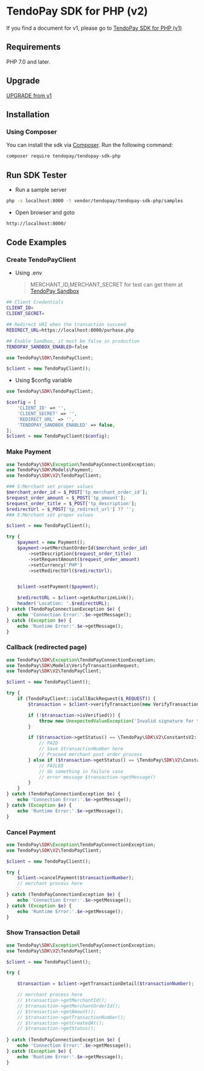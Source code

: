 # TendoPay SDK for PHP (v2)

If you find a document for v1, please go to [TendoPay SDK for PHP (v1)](./README_v1.md)

## Requirements

PHP 7.0 and later.

## Upgrade

[UPGRADE from v1](./UPGRADE.md)

## Installation

### Using Composer

You can install the sdk via [Composer](http://getcomposer.org/). Run the following command:

```bash
composer require tendopay/tendopay-sdk-php
```

## Run SDK Tester

- Run a sample server
```bash
php -s localhost:8000 -t vendor/tendopay/tendopay-sdk-php/samples
```

- Open browser and goto
```bash
http://localhost:8000/
```

## Code Examples

### Create TendoPayClient

- Using .env
  > MERCHANT_ID,MERCHANT_SECRET for test can get them at [TendoPay Sandbox](https://sandbox.tendopay.ph)

```bash
## Client Credentials
CLIENT_ID=
CLIENT_SECRET=

## Redirect URI when the transaction succeed
REDIRECT_URL=https://localhost:8000/purhase.php

## Enable Sandbox, it must be false in production
TENDOPAY_SANDBOX_ENABLED=false
```

```php
use TendoPay\SDK\TendoPayClient;

$client = new TendoPayClient();
```

- Using $config variable

```php
use TendoPay\SDK\TendoPayClient;

$config = [
    'CLIENT_ID' => '',
    'CLIENT_SECRET' => '',
    'REDIRECT_URL' => '',
    'TENDOPAY_SANDBOX_ENABLED' => false,
];
$client = new TendoPayClient($config);
```


### Make Payment

```php
use TendoPay\SDK\Exception\TendoPayConnectionException;
use TendoPay\SDK\Models\Payment;
use TendoPay\SDK\V2\TendoPayClient;

### S:Merchant set proper values
$merchant_order_id = $_POST['tp_merchant_order_id'];
$request_order_amount = $_POST['tp_amount'];
$request_order_title = $_POST['tp_description'];
$redirectUrl = $_POST['tp_redirect_url'] ?? '';
### E:Merchant set proper values

$client = new TendoPayClient();

try {
    $payment = new Payment();
    $payment->setMerchantOrderId($merchant_order_id)
        ->setDescription($request_order_title)
        ->setRequestAmount($request_order_amount)
        ->setCurrency('PHP')
        ->setRedirectUrl($redirectUrl);


    $client->setPayment($payment);

    $redirectURL = $client->getAuthorizeLink();
    header('Location: '.$redirectURL);
} catch (TendoPayConnectionException $e) {
    echo 'Connection Error:'.$e->getMessage();
} catch (Exception $e) {
    echo 'Runtime Error:'.$e->getMessage();
}
```

### Callback (redirected page)

```php
use TendoPay\SDK\Exception\TendoPayConnectionException;
use TendoPay\SDK\Models\VerifyTransactionRequest;
use TendoPay\SDK\V2\TendoPayClient;

$client = new TendoPayClient();

try {
    if (TendoPayClient::isCallBackRequest($_REQUEST)) {
        $transaction = $client->verifyTransaction(new VerifyTransactionRequest($_REQUEST));

        if (!$transaction->isVerified()) {
            throw new UnexpectedValueException('Invalid signature for the verification');
        }

        if ($transaction->getStatus() == \TendoPay\SDK\V2\ConstantsV2::STATUS_SUCCESS) {
            // PAID
            // Save $transactionNumber here
            // Proceed merchant post order process
        } else if ($transaction->getStatus() == \TendoPay\SDK\V2\ConstantsV2::STATUS_FAILURE) {
            // FAILED
            // do something in failure case
            // error message $transaction->getMessage()
        }       
    }
} catch (TendoPayConnectionException $e) {
    echo 'Connection Error:'.$e->getMessage();
} catch (Exception $e) {
    echo 'Runtime Error:'.$e->getMessage();
}
```

### Cancel Payment

```php
use TendoPay\SDK\Exception\TendoPayConnectionException;
use TendoPay\SDK\V2\TendoPayClient;

$client = new TendoPayClient();

try {
    $client->cancelPayment($transactionNumber);
    // merchant process here

} catch (TendoPayConnectionException $e) {
    echo 'Connection Error:'.$e->getMessage();
} catch (Exception $e) {
    echo 'Runtime Error:'.$e->getMessage();
}
```


### Show Transaction Detail

```php
use TendoPay\SDK\Exception\TendoPayConnectionException;
use TendoPay\SDK\V2\TendoPayClient;

$client = new TendoPayClient();

try {

    $transaction = $client->getTransactionDetail($transactionNumber);

    // merchant process here
    // $transaction->getMerchantId();
    // $transaction->getMerchantOrderId();
    // $transaction->getAmount();
    // $transaction->getTransactionNumber();
    // $transaction->getCreatedAt();
    // $transaction->getStatus();
    
} catch (TendoPayConnectionException $e) {
    echo 'Connection Error:'.$e->getMessage();
} catch (Exception $e) {
    echo 'Runtime Error:'.$e->getMessage();
}
```
